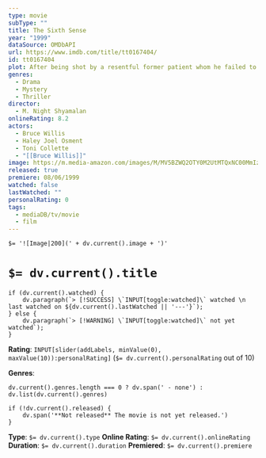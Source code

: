 ```yaml
---
type: movie
subType: ""
title: The Sixth Sense
year: "1999"
dataSource: OMDbAPI
url: https://www.imdb.com/title/tt0167404/
id: tt0167404
plot: After being shot by a resentful former patient whom he failed to help, a Philadelphia child psychologist seeks redemption by treating a young boy with a disturbing secret.
genres:
  - Drama
  - Mystery
  - Thriller
director:
  - M. Night Shyamalan
onlineRating: 8.2
actors:
  - Bruce Willis
  - Haley Joel Osment
  - Toni Collette
  - "[[Bruce Willis]]"
image: https://m.media-amazon.com/images/M/MV5BZWQ2OTY0M2UtMTQxNC00MmIzLTllNDQtNDQ0MTQyYzI2M2ZiXkEyXkFqcGc@._V1_SX300.jpg
released: true
premiere: 08/06/1999
watched: false
lastWatched: ""
personalRating: 0
tags:
  - mediaDB/tv/movie
  - film
---
```


`$= '![Image|200](' + dv.current().image + ')'`

# `$= dv.current().title`

```dataviewjs
if (dv.current().watched) {
	dv.paragraph(`> [!SUCCESS] \`INPUT[toggle:watched]\` watched \n last watched on ${dv.current().lastWatched || '---'}`);
} else {
	dv.paragraph(`> [!WARNING] \`INPUT[toggle:watched]\` not yet watched`);
}
```

**Rating**:  `INPUT[slider(addLabels, minValue(0), maxValue(10)):personalRating]` (`$= dv.current().personalRating` out of 10)

**Genres**:
```dataviewjs
dv.current().genres.length === 0 ? dv.span(' - none') : dv.list(dv.current().genres)
```

```dataviewjs
if (!dv.current().released) {
	dv.span('**Not released** The movie is not yet released.')
}
```

**Type**: `$= dv.current().type`
**Online Rating**: `$= dv.current().onlineRating`
**Duration**:  `$= dv.current().duration`
**Premiered**: `$= dv.current().premiere`